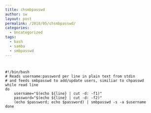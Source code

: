 ```yaml
---
title: chsmbpasswd
author: sw
layout: post
permalink: /2010/05/chsmbpasswd/
categories:
  - Uncategorized
tags:
  - bash
  - samba
  - smbpasswd
---
```

# 

    #!/bin/bash
    # Reads username:password per line in plain text from stdin
    # and feeds smbpasswd to add/update users, similiar to chpasswd
    while read line
    do
        username="$(echo ${line} | cut -d: -f1)"
        password="$(echo ${line} | cut -d: -f2)"
        (echo $password; echo $password) | smbpasswd -s -a $username
    done